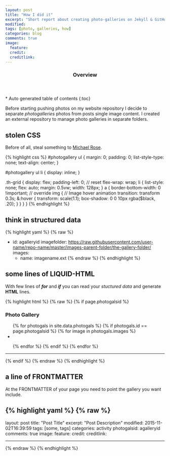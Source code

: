 ```yaml
---
layout: post
title: "How I did it"
excerpt: "Short report about creating photo-galleries on Jekyll & GitHub Pages"
modified: 
tags: [photo, galleries, how]
categories: blog
comments: true
image:
  feature: 
  credit: 
  creditlink: 
---
```


<section id="table-of-contents" class="toc">
  <header>
    <h3>Overview</h3>
  </header>
<div id="drawer" markdown="1">
*  Auto generated table of contents
{:toc}
</div>
</section><!-- /#table-of-contents -->

Before starting pushing photos on my website repository I decide to separate
*photogalleries* photos from posts single image content. I created an external
repository to manage photo galleries in separate folders.

## stolen CSS

Before of all, steal something to [Michael Rose](http://mademistakes.com).

{% highlight css %}
#photogallery ul {
  margin: 0;
  padding: 0;
  list-style-type: none;
  text-align: center;
}

#photogallery ul li {
  display: inline;
}

.th-grid {
  display: flex;
  padding-left: 0; // reset
  flex-wrap: wrap;
  li {
    list-style: none;
    flex: auto;
    margin: 0.5vw;
    width: 128px;
  }
  a {
    border-bottom-width: 0 !important; // override
    img {
      // Image hover animation
      transition: transform 0.3s;
      &:hover {
        transform: scale(1.1);
        box-shadow: 0 0 10px rgba($black, .20);
      }
    }
  }
}
{% endhighlight %}

## think in structured data

{% highlight yaml %}
{% raw %}
- id: agalleryid
  imagefolder: https://raw.githubusercontent.com/user-name/repo-name/master/images-parent-folder/the-gallery-folder/
  images:
    - name: imagename.ext
{% endraw %}
{% endhighlight %}

## some lines of LIQUID-HTML

With few lines of ***for*** and ***if*** you can read your *stuctured data* and generate
**HTML** lines. 

{% highlight html %}
{% raw %}
{% if page.photogalsid %}
<h3>Photo Gallery</h3>

<ul class="th-grid">
{% for photogals in site.data.photogals %}
{% if photogals.id == page.photogalsid %}
{% for image in photogals.images %}

<li><a href="{{ photogals.imagefolder }}{{ image.name }}"><img src="{{ photogals.imagefolder }}_tnb_{{ image.name }}" alt=""></a></li>

{% endfor %}
{% endif %}
{% endfor %}
</ul>
<hr />
{% endif %}
{% endraw %}
{% endhighlight %}

## a line of FRONTMATTER

At the FRONTMATTER of your page you need to point the gallery you want include.

{% highlight yaml %}
{% raw %}
---
layout: post
title: "Post Title"
excerpt: "Post Description"
modified: 2015-11-02T16:39:59
tags: [some, tags]
categories: activity
photogalsid: agalleryid
comments: true
image: 
  feature: 
  credit: 
  creditlink:
 
---
{% endraw %}
{% endhighlight %}

